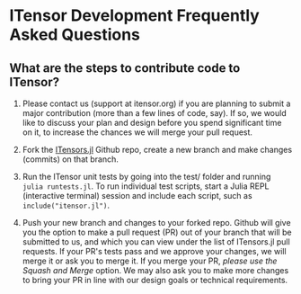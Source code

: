 # ITensor Development Frequently Asked Questions

## What are the steps to contribute code to ITensor?

1. Please contact us (support at itensor.org) if you are 
   planning to submit a major
   contribution (more than a few lines of code, say).
   If so, we would like to discuss your plan and design
   before you spend significant time on it, to increase
   the chances we will merge your pull request.

2. Fork the [ITensors.jl](https://github.com/ITensor/ITensors.jl) Github repo,
   create a new branch and make changes (commits) on that branch.

3. Run the ITensor unit tests by going into the test/ folder and running
   `julia runtests.jl`. To run individual test scripts, start a Julia 
   REPL (interactive terminal) session and include each script, such as
   `include("itensor.jl")`.

3. Push your new branch and changes to your forked repo. 
   Github will give you the option to make a 
   pull request (PR) out of your branch that will be submitted to us, and which
   you can view under the list of ITensors.jl pull requests.
   If your PR's tests pass and we approve your changes, we will merge it or 
   ask you to merge it. If you merge your PR, _please use the Squash and Merge_ option. 
   We may also ask you to make more changes to bring your PR in line with our
   design goals or technical requirements.


